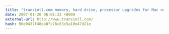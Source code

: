 ```yaml
---
title: "transintl.com memory, hard drive, processor upgrades for Mac or PC computers."
date: 2007-01-20 06:01:23 +0000
external-url: http://www.transintl.com/
hash: 96e0437f48ea8fc76c83c5a10e47d21e
---
```



